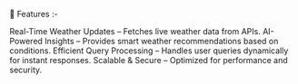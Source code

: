🚀 Features :-

Real-Time Weather Updates – Fetches live weather data from APIs.
AI-Powered Insights – Provides smart weather recommendations based on conditions.
Efficient Query Processing – Handles user queries dynamically for instant responses.
Scalable & Secure – Optimized for performance and security.
